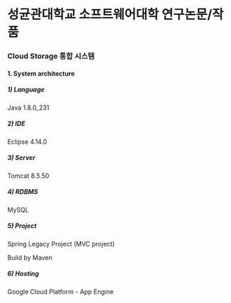 # 성균관대학교 소프트웨어대학 연구논문/작품

### Cloud Storage 통합 시스템



#### 1. System architecture

##### 1) Language

Java 1.8.0_231

##### 2) IDE

Eclipse 4.14.0

##### 3) Server

Tomcat 8.5.50

##### 4) RDBMS

MySQL

##### 5) Project

Spring Legacy Project (MVC project)

Build by Maven

##### 6) Hosting

Google Cloud Platform - App Engine



